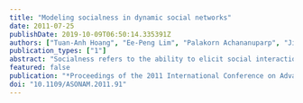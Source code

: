 ```yaml
---
title: "Modeling socialness in dynamic social networks"
date: 2011-07-25
publishDate: 2019-10-09T06:50:14.335391Z
authors: ["Tuan-Anh Hoang", "Ee-Peng Lim", "Palakorn Achananuparp", "Jing Jiang", "Loo-Nin Teow"]
publication_types: ["1"]
abstract: "Socialness refers to the ability to elicit social interaction and social links among people. It is a concept often associated with individuals. Although there are tangible benefits in socialness, there is little research in its modeling. In this paper, we study socialness as a property that can be associated with items, beyond its traditional association with people. We aim to model an item's socialness as a quantitative measure based on the how popular the item is adopted by members of multiple communities. We propose two socialness models, namely Basic and Mutual Dependency, to compute item socialness based on different sets of principles. In developing the Mutual Dependency Model, we demonstrate that items' socialness can be related to the socialness of communities. Our model have been evaluated on a set of users and application items from a mobile social network. We also conducted experiments to study how socialness can be related to network effects such as homophily, social influence and friendship formation."
featured: false
publication: "*Proceedings of the 2011 International Conference on Advances in Social Networks Analysis and Mining - ASONAM '11*"
doi: "10.1109/ASONAM.2011.91"
---
```


